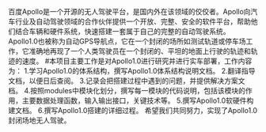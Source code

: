 百度Apollo是一个开源的无人驾驶平台，是国内外在该领域的佼佼者。Apollo向汽车行业及自动驾驶领域的合作伙伴提供一个开放、完整、安全的软件平台，帮助他们结合车辆和硬件系统，快速搭建一套属于自己的完整的自动驾驶系统。
Apollo1.0也被称为自动GPS导航点，它在一个封闭的场所如测试轨道或停车场工作，它准确地再现了一个人类驾驶员在一个封闭的、平坦的地面上行驶的轨迹和轨迹的速度。 
#本项目主要工作是对Apollo1.0进行研究并进行实车部署，工作内容为：
  1.学习Apollo1.0的体系结构，撰写Apollo1.0体系结构说明文档。
  2.翻译指导文档，以便日后查阅。
  3.记录会把搭建过程中遇到的问题，并提供解决方案文档。
  4.按照modules中模块化划分，撰写每一模块的代码说明，包括该模块的作用，主要数据处理函数，输入输出接口，关键技术等。
  5.撰写Apollo1.0软硬件构建文档。
  6.撰写Apollo1.0搭建的详细过程。
希望我们共同努力，实现了Apollo1.0封闭场地无人驾驶。

